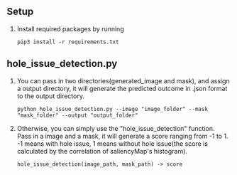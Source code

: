## Setup
1. Install required packages by running
    ```
    pip3 install -r requirements.txt
    ```
    
## hole_issue_detection.py
1. You can pass in two directories(generated_image and mask), and assign a output directory, it will generate the predicted outcome in .json format to the output directory.
    ```
    python hole_issue_detection.py --image "image_folder" --mask "mask_folder" --output "output_folder"
    ```
    
2. Otherwise, you can simply use the "hole_issue_detection" function. Pass in a image and a mask, it will generate a score ranging from -1 to 1. -1 means with hole issue, 1 means without hole issue(the score is calculated by the correlation of saliencyMap's histogram).
    ```
    hole_issue_detection(image_path, mask_path) -> score
    ```

